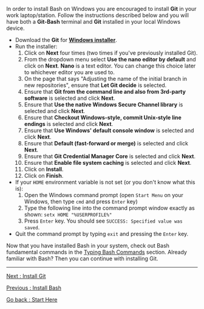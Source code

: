 In order to install Bash on Windows you are encouraged to install **Git** in your work laptop/station. Follow the instructions described below and you will have both a **Git-Bash** terminal and **Git** installed in your local Windows device.

-	Download the **Git** for [**Windows installer**](https://gitforwindows.org/).
-	Run the installer:
    1.	Click on **Next** four times (two times if you've previously installed Git). 
    2.	From the dropdown menu select **Use the nano editor by default** and click on **Next**. **Nano** is a text editor. You can change this choice later to whichever editor you are used to.  
    3.  On the page that says "Adjusting the name of the initial branch in new repositories", ensure that **Let Git decide** is selected.  
    4.	Ensure that **Git from the command line and also from 3rd-party software** is selected and click **Next**.
    5.	Ensure that **Use the native Windows Secure Channel library** is selected and click **Next**.  
    6.	Ensure that **Checkout Windows-style, commit Unix-style line endings** is selected and click **Next**.  
    7.	Ensure that **Use Windows' default console window** is selected and click **Next**.  
    8.  Ensure that **Default (fast-forward or merge)** is selected and click **Next**.  
    9.	Ensure that **Git Credential Manager Core** is selected and click **Next**.   
    10. Ensure that **Enable file system caching** is selected and click **Next**.  
    11.	Click on **Install**.
    12.	Click on **Finish**.
-	If your `HOME` environment variable is not set (or you don't know what this is):
    1.	Open the Windows command prompt (open `Start Menu` on your Windows, then type `cmd` and press `Enter` key)
    2.	Type the following line into the command prompt window exactly as shown: `setx HOME "%USERPROFILE%"`
    3.	Press `Enter` key. You should see `SUCCESS: Specified value was saved`.
-	Quit the command prompt by typing `exit` and pressing the `Enter` key.


Now that you have installed Bash in your system, check out Bash fundamental commands in the [Typing Bash Commands](05_Typing_Bash_Commands.md) section. Already familiar with Bash? Then you can continue with installing Git.


___________________________

[Next     : Install Git](06_Install_Git.md)  

[Previous : Install Bash](01_Install_Bash.md)  

[Go back  : Start Here](00_Start_Here.md)  
